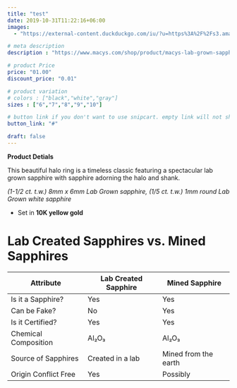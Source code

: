 ```yaml
---
title: "test"
date: 2019-10-31T11:22:16+06:00
images: 
  - "https://external-content.duckduckgo.com/iu/?u=https%3A%2F%2Fs3.amazonaws.com%2Fcreare-websites-wpms-legacy%2Fwp-content%2Fuploads%2Fsites%2F32%2F2016%2F03%2F01200959%2Fcanstockphoto22402523-arcos-creator.com_-1024x1024.jpg&f=1&nofb=1&ipt=4665f91a1895b48408738995e1fcb364f8482fd327d4bacf8dee058281653cd7&ipo=images"

# meta description
description : "https://www.macys.com/shop/product/macys-lab-grown-sapphire-1-1-2-ct.-t.w.-lab-grown-white-sapphire-1-5-ct.-t.w.-halo-ring-in-10k-yellow-gold?ID=14878780"

# product Price
price: "01.00"
discount_price: "0.01"

# product variation
# colors : ["black","white","gray"]
sizes : ["6","7","8","9","10"]

# button link if you don't want to use snipcart. empty link will not show button
button_link: "#"

draft: false
---
```

**Product Detials**

This beautiful halo ring is a timeless classic featuring a spectacular lab grown sapphire with sapphire adorning the halo and shank.

*(1-1/2 ct. t.w.) 8mm x 6mm Lab Grown sapphire, (1/5 ct. t.w.) 1mm round Lab Grown white sapphire*  
- Set in **10K yellow gold**

# Lab Created Sapphires vs. Mined Sapphires

| Attribute             | Lab Created Sapphire | Mined Sapphire        |
|-----------------------|---------------------|----------------------|
| Is it a Sapphire?      | Yes                 | Yes                  |
| Can be Fake?          | No                  | Yes                  |
| Is it Certified?      | Yes                 | Yes                  |
| Chemical Composition  | Al₂O₃              | Al₂O₃               |
| Source of Sapphires    | Created in a lab    | Mined from the earth |
| Origin Conflict Free  | Yes                 | Possibly             |

